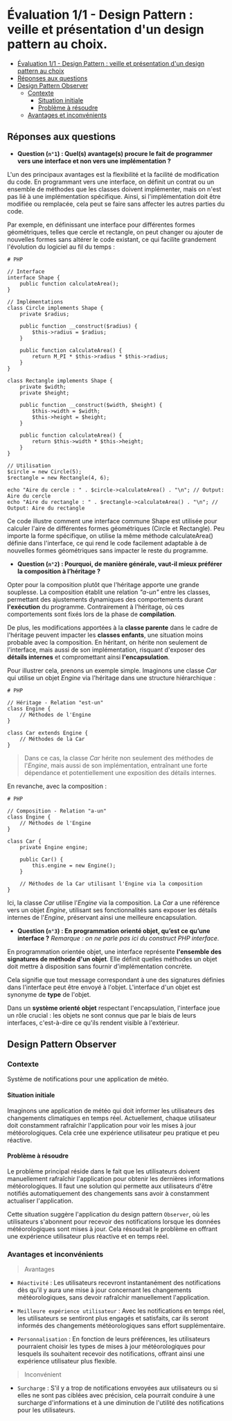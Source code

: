 # Évaluation 1/1 - Design Pattern : veille et présentation d'un design pattern au choix.

- [Évaluation 1/1 - Design Pattern : veille et présentation d'un design pattern au choix](#évaluation-11---design-pattern--veille-et-présentation-dun-design-pattern-au-choix)
- [Réponses aux questions](#réponses-aux-questions)
- [Design Pattern Observer](#design-pattern-observer)
  - [Contexte](#contexte)
    - [Situation initiale](#situation-initiale)
    - [Problème à résoudre](#problème-à-résoudre)
  - [Avantages et inconvénients](#avantages-et-inconvénients)

## Réponses aux questions

- **Question (`n°1`) : Quel(s) avantage(s) procure le fait de programmer vers une interface et non vers une implémentation ?**

L'un des principaux avantages est la flexibilité et la facilité de modification du code. En programmant vers une interface, on définit un contrat ou un ensemble de méthodes que les classes doivent implémenter, mais on n'est pas lié à une implémentation spécifique. Ainsi, si l'implémentation doit être modifiée ou remplacée, cela peut se faire sans affecter les autres parties du code.

Par exemple, en définissant une interface pour différentes formes géométriques, telles que cercle et rectangle, on peut changer ou ajouter de nouvelles formes sans altérer le code existant, ce qui facilite grandement l'évolution du logiciel au fil du temps :

~~~
# PHP

// Interface
interface Shape {
    public function calculateArea();
}

// Implémentations
class Circle implements Shape {
    private $radius;

    public function __construct($radius) {
        $this->radius = $radius;
    }

    public function calculateArea() {
        return M_PI * $this->radius * $this->radius;
    }
}

class Rectangle implements Shape {
    private $width;
    private $height;

    public function __construct($width, $height) {
        $this->width = $width;
        $this->height = $height;
    }

    public function calculateArea() {
        return $this->width * $this->height;
    }
}

// Utilisation
$circle = new Circle(5);
$rectangle = new Rectangle(4, 6);

echo "Aire du cercle : " . $circle->calculateArea() . "\n"; // Output: Aire du cercle
echo "Aire du rectangle : " . $rectangle->calculateArea() . "\n"; // Output: Aire du rectangle
~~~

Ce code illustre comment une interface commune Shape est utilisée pour calculer l'aire de différentes formes géométriques (Circle et Rectangle). Peu importe la forme spécifique, on utilise la même méthode calculateArea() définie dans l'interface, ce qui rend le code facilement adaptable à de nouvelles formes géométriques sans impacter le reste du programme.

- **Question (`n°2`) : Pourquoi, de manière générale, vaut-il mieux préférer la composition à l’héritage ?**

Opter pour la composition plutôt que l'héritage apporte une grande souplesse. La composition établit une relation *"a-un"* entre les classes, permettant des ajustements dynamiques des comportements durant **l'exécution** du programme. Contrairement à l'héritage, où ces comportements sont fixés lors de la phase de **compilation**. 

De plus, les modifications apportées à la **classe parente** dans le cadre de l'héritage peuvent impacter les **classes enfants**, une situation moins probable avec la composition. En héritant, on hérite non seulement de l'interface, mais aussi de son implémentation, risquant d'exposer des **détails internes** et compromettant ainsi **l'encapsulation**.

Pour illustrer cela, prenons un exemple simple. Imaginons une classe *Car* qui utilise un objet *Engine* via l'héritage dans une structure hiérarchique :

~~~
# PHP

// Héritage - Relation "est-un"
class Engine {
    // Méthodes de l'Engine
}

class Car extends Engine {
    // Méthodes de la Car
}
~~~

> Dans ce cas, la classe *Car* hérite non seulement des méthodes de l'*Engine*, mais aussi de son implémentation, entraînant une forte dépendance et potentiellement une exposition des détails internes.

En revanche, avec la composition :

~~~
# PHP

// Composition - Relation "a-un"
class Engine {
    // Méthodes de l'Engine
}

class Car {
    private Engine engine;

    public Car() {
        this.engine = new Engine();
    }

    // Méthodes de la Car utilisant l'Engine via la composition
}
~~~

Ici, la classe *Car* utilise l'*Engine* via la composition. La *Car* a une référence vers un objet *Engine*, utilisant ses fonctionnalités sans exposer les détails internes de l'*Engine*, préservant ainsi une meilleure encapsulation.

- **Question (`n°3`) : En programmation orienté objet, qu’est ce qu’une interface ?** *Remarque : on ne parle pas ici du construct PHP interface.*

En programmation orientée objet, une interface représente **l'ensemble des signatures de méthode d'un objet**. Elle définit quelles méthodes un objet doit mettre à disposition sans fournir d'implémentation concrète. 

Cela signifie que tout message correspondant à une des signatures définies dans l'interface peut être envoyé à l'objet. L'interface d'un objet est synonyme de **type** de l'objet. 

Dans un **système orienté objet** respectant l'encapsulation, l'interface joue un rôle crucial : les objets ne sont connus que par le biais de leurs interfaces, c'est-à-dire ce qu'ils rendent visible à l'extérieur.

## Design Pattern **Observer**

### Contexte

Système de notifications pour une application de météo.

#### Situation initiale

Imaginons une application de météo qui doit informer les utilisateurs des changements climatiques en temps réel. Actuellement, chaque utilisateur doit constamment rafraîchir l'application pour voir les mises à jour météorologiques. Cela crée une expérience utilisateur peu pratique et peu réactive.

#### Problème à résoudre

Le problème principal réside dans le fait que les utilisateurs doivent manuellement rafraîchir l'application pour obtenir les dernières informations météorologiques. Il faut une solution qui permette aux utilisateurs d'être notifiés automatiquement des changements sans avoir à constamment actualiser l'application.

Cette situation suggère l'application du design pattern `Observer`, où les utilisateurs s'abonnent pour recevoir des notifications lorsque les données météorologiques sont mises à jour. Cela résoudrait le problème en offrant une expérience utilisateur plus réactive et en temps réel.

### Avantages et inconvénients

> Avantages

- `Réactivité` : Les utilisateurs recevront instantanément des notifications dès qu'il y aura une mise à jour concernant les changements météorologiques, sans devoir rafraîchir manuellement l'application.

- `Meilleure expérience utilisateur` : Avec les notifications en temps réel, les utilisateurs se sentiront plus engagés et satisfaits, car ils seront informés des changements météorologiques sans effort supplémentaire.

- `Personnalisation` : En fonction de leurs préférences, les utilisateurs pourraient choisir les types de mises à jour météorologiques pour lesquels ils souhaitent recevoir des notifications, offrant ainsi une expérience utilisateur plus flexible.

> Inconvénient

- `Surcharge` : S'il y a trop de notifications envoyées aux utilisateurs ou si elles ne sont pas ciblées avec précision, cela pourrait conduire à une surcharge d'informations et à une diminution de l'utilité des notifications pour les utilisateurs.